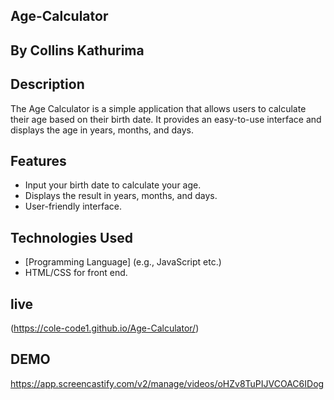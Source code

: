 ##  Age-Calculator
## By Collins Kathurima

## Description

The Age Calculator is a simple application that allows users to calculate their age based on their birth date. It provides an easy-to-use interface and displays the age in years, months, and days.

## Features

- Input your birth date to calculate your age.
- Displays the result in years, months, and days.
- User-friendly interface.

## Technologies Used

- [Programming Language] (e.g., JavaScript etc.)
- HTML/CSS for front end.

## live
(https://cole-code1.github.io/Age-Calculator/)

## DEMO
https://app.screencastify.com/v2/manage/videos/oHZv8TuPIJVCOAC6IDog